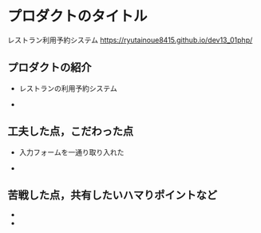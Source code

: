 <!-- PHPレストラン利用予約 -->

# プロダクトのタイトル
レストラン利用予約システム
https://ryutainoue8415.github.io/dev13_01php/
## プロダクトの紹介

- レストランの利用予約システム

- 

## 工夫した点，こだわった点

- 入力フォームを一通り取り入れた

- 

## 苦戦した点，共有したいハマりポイントなど

- 

- 
